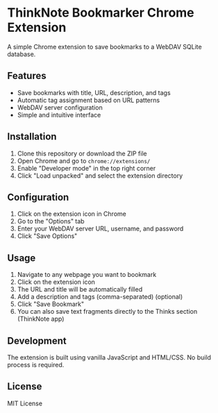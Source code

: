 # ThinkNote Bookmarker Chrome Extension

A simple Chrome extension to save bookmarks to a WebDAV SQLite database.

## Features

- Save bookmarks with title, URL, description, and tags
- Automatic tag assignment based on URL patterns
- WebDAV server configuration
- Simple and intuitive interface

## Installation

1. Clone this repository or download the ZIP file
2. Open Chrome and go to `chrome://extensions/`
3. Enable "Developer mode" in the top right corner
4. Click "Load unpacked" and select the extension directory

## Configuration

1. Click on the extension icon in Chrome
2. Go to the "Options" tab
3. Enter your WebDAV server URL, username, and password
4. Click "Save Options"

## Usage

1. Navigate to any webpage you want to bookmark
2. Click on the extension icon
3. The URL and title will be automatically filled
4. Add a description and tags (comma-separated) (optional)
5. Click "Save Bookmark"
6. You can also save text fragments directly to the Thinks section (ThinkNote app)

## Development

The extension is built using vanilla JavaScript and HTML/CSS. No build process is required.

## License

MIT License 